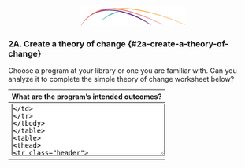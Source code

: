 <div style="text-align:center;"><img src="/assets/CL_Swoosh.png" alt="ConnectedLib: Helping librarians use digital media to make learning connections with youth"/></div>

### 2A. Create a theory of change {#2a-create-a-theory-of-change}

Choose a program at your library or one you are familiar with. Can you analyze it to complete the simple theory of change worksheet below?

| What are the program’s intended **outcomes**? |
|---|
| <textarea style="width: 100%; height: 100px; border: 1px  solid black;"/> |

| What **indicators** are measured to find out if the program is successfully leading to the desired outcomes? |
|---|
| <textarea style="width: 100%; height: 100px; border: 1px  solid black;"/> |

| What **activities** are conducted that will lead to something measurable? |
|---|
| <textarea style="width: 100%; height: 100px; border: 1px  solid black;"/> |

| Create a graphic visualization of your theory of change here. |
|---|
| <textarea style="width: 100%; height: 100px; border: 1px  solid black;"/> |